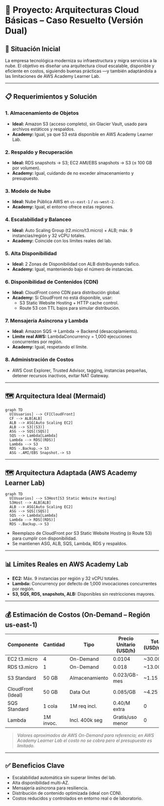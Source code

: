 # 📄 Proyecto: Arquitecturas Cloud Básicas – Caso Resuelto (Versión Dual)

## 🏢 Situación Inicial
La empresa tecnológica moderniza su infraestructura y migra servicios a la nube. El objetivo es diseñar una arquitectura cloud escalable, disponible y eficiente en costos, siguiendo buenas prácticas —y también adaptándola a las limitaciones de AWS Academy Learner Lab.

---

## 📋 Requerimientos y Solución

### 1. Almacenamiento de Objetos
- **Ideal:** Amazon S3 (acceso completo), sin Glacier Vault, usado para archivos estáticos y respaldos.
- **Academy:** Igual, ya que S3 está disponible en AWS Academy Learner Lab.

### 2. Respaldo y Recuperación
- **Ideal:** RDS snapshots → S3; EC2 AMI/EBS snapshots → S3 (≤ 100 GB por volumen).
- **Academy:** Igual, cuidando de no exceder almacenamiento y presupuesto.

### 3. Modelo de Nube
- **Ideal:** Nube Pública AWS en `us-east-1` / `us-west-2`.
- **Academy:** Igual, el entorno ofrece estas regiones.

### 4. Escalabilidad y Balanceo
- **Ideal:** Auto Scaling Group (t2.micro/t3.micro) + ALB; máx. 9 instancias/región y 32 vCPU totales.
- **Academy:** Coincide con los límites reales del lab.

### 5. Alta Disponibilidad
- **Ideal:** 2 Zonas de Disponibilidad con ALB distribuyendo tráfico.
- **Academy:** Igual, manteniendo bajo el número de instancias.

### 6. Disponibilidad de Contenidos (CDN)
- **Ideal:** CloudFront como CDN para distribución global.
- **Academy:** Si CloudFront no está disponible, usar:
  - S3 Static Website Hosting + HTTP cache control.
  - Route 53 con TTL bajos para simular distribución.

### 7. Mensajería Asíncrona y Lambda
- **Ideal:** Amazon SQS → Lambda → Backend (desacoplamiento).
- **Límite real AWS:** LambdaConcurrency = 1,000 ejecuciones concurrentes por región.
- **Academy:** Igual, respetando el límite.

### 8. Administración de Costos
- AWS Cost Explorer, Trusted Advisor, tagging, instancias pequeñas, detener recursos inactivos, evitar NAT Gateway.

---

## 🗺️ Arquitectura Ideal (Mermaid)
```mermaid
graph TD
  U[Usuarios] --> CF[CloudFront]
  CF --> ALB[ALB]
  ALB --> ASG[Auto Scaling EC2]
  ALB --> S3[(S3)]
  ASG --> SQS[(SQS)]
  SQS --> Lambda[Lambda]
  Lambda --> RDS[(RDS)]
  Lambda --> S3
  RDS -.Backup.-> S3
  ASG -.AMI/EBS Snapshot.-> S3
```

---

## 🗺️ Arquitectura Adaptada (AWS Academy Learner Lab)
```mermaid
graph TD
  U[Usuarios] --> S3Host[S3 Static Website Hosting]
  S3Host --> ALB[ALB]
  ALB --> ASG[Auto Scaling EC2]
  ASG --> SQS[(SQS)]
  SQS --> Lambda[Lambda]
  Lambda --> RDS[(RDS)]
  RDS -.Backup.-> S3
```

- Reemplazo de CloudFront por S3 Static Website Hosting (o Route 53) para cumplir con disponibilidad.
- Se mantienen ASG, ALB, SQS, Lambda, RDS y respaldos.

---

## 📊 Límites Reales en AWS Academy Lab
- **EC2:** Máx. 9 instancias por región y 32 vCPU totales.
- **Lambda:** Concurrency por defecto de 1,000 invocaciones concurrentes por región.
- **S3, SQS, RDS, snapshots, ALB:** Disponibles sin restricciones mayores.

---

## 💰 Estimación de Costos (On-Demand – Región us-east-1)
| Componente            | Cantidad | Tipo           | Precio Unitario (USD/h) | Total (USD/mes) |
|----------------------|----------|----------------|-------------------------|-----------------|
| EC2 t3.micro         | 4        | On-Demand      | 0.0104                  | ~30.00          |
| RDS t3.micro         | 1        | On-Demand      | 0.018                    | ~13.00          |
| S3 Standard          | 50 GB    | Almacenamiento | 0.023/GB-mes            | ~1.15           |
| CloudFront (Ideal)   | 50 GB    | Data Out       | 0.085/GB                | ~4.25           |
| SQS Standard         | 1 cola   | 1M req incl.   | 0.40/M extra            | 0               |
| Lambda               | 1M invoc.| Incl. 400k seg | Gratis/uso menor        | 0               |

> *Valores aproximados de AWS On-Demand para referencia; en AWS Academy Learner Lab el costo no se cobra pero el presupuesto es limitado.*

---

## ✅ Beneficios Clave
- Escalabilidad automática sin superar límites del lab.
- Alta disponibilidad multi-AZ.
- Mensajería asíncrona para resiliencia.
- Distribución de contenido optimizada (ideal con CDN).
- Costos reducidos y controlados en entorno real o de laboratorio.

